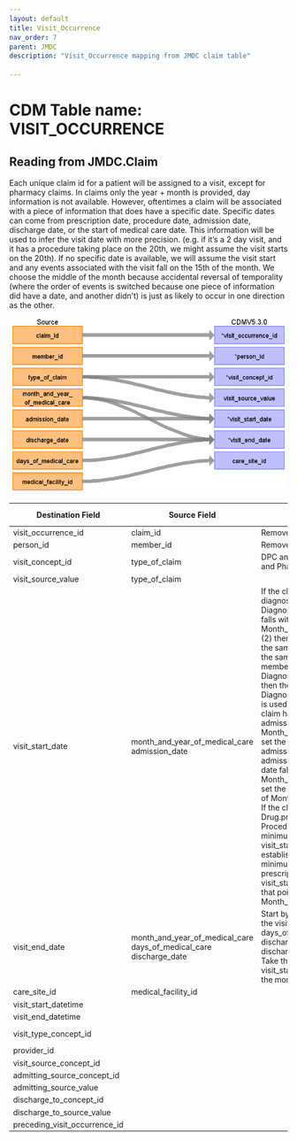 ```yaml
---
layout: default
title: Visit_Occurrence
nav_order: 7
parent: JMDC
description: "Visit_Occurrence mapping from JMDC claim table"

---
```


# CDM Table name: VISIT_OCCURRENCE

## Reading from JMDC.Claim

Each unique claim id for a patient will be assigned to a visit, except for pharmacy claims. In claims only the year + month is provided, day information is not available. However, oftentimes a claim will be associated with a piece of information that does have a specific date.  Specific dates can come from prescription date, procedure date, admission date, discharge date, or the start of medical care date.  This information will be used to infer the visit date with more precision. (e.g. if it’s a 2 day visit, and it has a procedure taking place on the 20th, we might assume the visit starts on the 20th).  If no specific date is available, we will assume the visit start and any events associated with the visit fall on the 15th of the month.  We choose the middle of the month because accidental reversal of temporality (where the order of events is switched because one piece of information did have a date, and another didn’t) is just as likely to occur in one direction as the other.

![](images/image8.png) 

|     Destination   Field    |     Source   Field    |     Logic    |     Comment   Field    |
|-|-|-|-|
|     visit_occurrence_id    |     claim_id    |     Remove ‘C’ prefix    |          |
|     person_id    |     member_id    |     Remove 'M' prefix    |          |
|     visit_concept_id    |     type_of_claim    |     DPC and inpatient 9201 Outpatient and Pharmacy 9202    |          |
|     visit_source_value    |     type_of_claim    |          |          |
|     visit_start_date    |     month_and_year_of_medical_care     admission_date    |     If the claim is associated with a diagnosis, and (1) that   Diagnosis.date_of_medical_care_start falls within the   Month_and_year_of_medical_care and (2) there is no other diagnoses with the same   level 4 ICD-10 code from the same institution for the same member with the   same Diagnosis.date_of_medical_care_start, then the   Diagnosis.date_of_medical_care_start is used as the visit_start_date.           If a claim has an admission date, and the admission date falls   within the Month_and_year_of_medical_care , set the visit_start_date to the   admission date.           If a claim has an admission date, and the admission date   falls before the Month_and_year_of_medical_care , set the visit_start_date to   the 1st day of Month_and_year_of_medical_care.           If the claim is associated with a Drug.prescription_date   or Procedure.procedure_date, use the minimum of those dates and the   visit_start_date so far. (if no date was established so far, just take the   minimum of the procedure and prescription dates).           If no visit_start_date has been identified at that point,   set it to the 15th of the    Month_and_year_of_medical_care.           |          |
|     visit_end_date    |     month_and_year_of_medical_care     days_of_medical_care     discharge_date    |     Start by setting the visit_end_date to the   visit_start_date + days_of_medical_care.           If the discharge_date is specified, use the discharge_date   as the visit_start_date.           Take the minimum of the visit_start_date so far and the   end of the month_and_year_of_medical care.    |          |
|     care_site_id    |     medical_facility_id    |          |          |
|     visit_start_datetime    |          |          |          |
|     visit_end_datetime    |          |          |          |
|     visit_type_concept_id    |          |          | `32810` Claim         |
|     provider_id    |          |          |          |
|     visit_source_concept_id    |          |          |          |
|     admitting_source_concept_id    |          |          |          |
|     admitting_source_value    |          |          |          |
|     discharge_to_concept_id    |          |          |          |
|     discharge_to_source_value    |          |          |          |
|     preceding_visit_occurrence_id    |          |          |          |